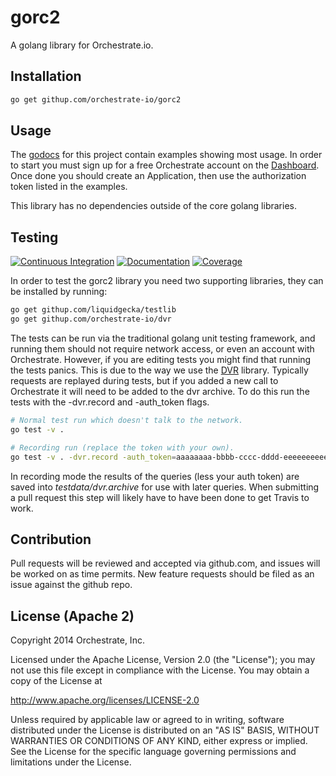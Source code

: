 gorc2
=====

A golang library for Orchestrate.io.

## Installation

```bash
go get githup.com/orchestrate-io/gorc2
```

## Usage

The [godocs](http://godoc.org/github.com/orchestrate-io/gorc2) for this project
contain examples showing most usage. In order to start you must sign up for a
free Orchestrate account on the [Dashboard](https://dashboard.orchestrate.io).
Once done you should create an Application, then use the authorization token
listed in the examples.

This library has no dependencies outside of the core golang libraries.

## Testing

[![Continuous Integration](https://secure.travis-ci.org/orchestrate-io/gorc2.svg?branch=master)](http://travis-ci.org/orchestrate-io/gorc2)
[![Documentation](http://godoc.org/github.com/orchestrate-io/gorc2?status.png)](http://godoc.org/github.com/orchestrate-io/gorc2)
[![Coverage](https://img.shields.io/coveralls/orchestrate-io/gorc2.svg)](https://coveralls.io/r/orchestrate-io/gorc2)

In order to test the gorc2 library you need two supporting libraries, they can
be installed by running:
```bash
go get githup.com/liquidgecka/testlib
go get githup.com/orchestrate-io/dvr
```

The tests can be run via the traditional golang unit testing framework, and
running them should not require network access, or even an account with
Orchestrate. However, if you are editing tests you might find that running
the tests panics. This is due to the way we use the
[DVR](http://github.com/orchestrate-io/dvr) library. Typically requests are
replayed during tests, but if you added a new call to Orchestrate it will need
to be added to the dvr archive. To do this run the tests with the -dvr.record
and -auth_token flags.

```bash
# Normal test run which doesn't talk to the network.
go test -v .

# Recording run (replace the token with your own).
go test -v . -dvr.record -auth_token=aaaaaaaa-bbbb-cccc-dddd-eeeeeeeeeeee
```

In recording mode the results of the queries (less your auth token) are saved
into *testdata/dvr.archive* for use with later queries. When submitting a pull
request this step will likely have to have been done to get Travis to work.

## Contribution

Pull requests will be reviewed and accepted via github.com, and issues will be
worked on as time permits. New feature requests should be filed as an issue
against the github repo.

## License (Apache 2)

Copyright 2014 Orchestrate, Inc.

Licensed under the Apache License, Version 2.0 (the "License");
you may not use this file except in compliance with the License.
You may obtain a copy of the License at

  http://www.apache.org/licenses/LICENSE-2.0

  Unless required by applicable law or agreed to in writing, software
  distributed under the License is distributed on an "AS IS" BASIS,
  WITHOUT WARRANTIES OR CONDITIONS OF ANY KIND, either express or implied.
  See the License for the specific language governing permissions and
  limitations under the License.
